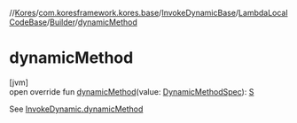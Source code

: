 //[Kores](../../../../../index.md)/[com.koresframework.kores.base](../../../index.md)/[InvokeDynamicBase](../../index.md)/[LambdaLocalCodeBase](../index.md)/[Builder](index.md)/[dynamicMethod](dynamic-method.md)

# dynamicMethod

[jvm]\
open override fun [dynamicMethod](dynamic-method.md)(value: [DynamicMethodSpec](../../../../com.koresframework.kores.common/-dynamic-method-spec/index.md)): [S](index.md)

See [InvokeDynamic.dynamicMethod](../../../-invoke-dynamic/dynamic-method.md)
